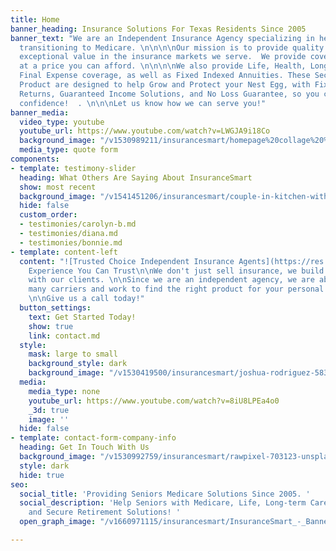 ```yaml
---
title: Home
banner_heading: Insurance Solutions For Texas Residents Since 2005
banner_text: "We are an Independent Insurance Agency specializing in helping seniors
  transitioning to Medicare. \n\n\n\nOur mission is to provide quality service and
  exceptional value in the insurance markets we serve.  We provide coverage you need,
  at a price you can afford. \n\n\n\nWe also provide Life, Health, Long-term care,
  Final Expense coverage, as well as Fixed Indexed Annuities. These Secure Financial
  Product are designed to help Grow and Protect your Nest Egg, with Fixed or Indexed
  Returns, Guaranteed Income Solutions, and No Loss Guarantee, so you can retire in
  confidence!  . \n\n\nLet us know how we can serve you!"
banner_media:
  video_type: youtube
  youtube_url: https://www.youtube.com/watch?v=LWGJA9i18Co
  background_image: "/v1530989211/insurancesmart/homepage%20collage%20%282%29.jpg"
  media_type: quote form
components:
- template: testimony-slider
  heading: What Others Are Saying About InsuranceSmart
  show: most recent
  background_image: "/v1541451206/insurancesmart/couple-in-kitchen-with-wine%20%281%29.jpg"
  hide: false
  custom_order:
  - testimonies/carolyn-b.md
  - testimonies/diana.md
  - testimonies/bonnie.md
- template: content-left
  content: "![Trusted Choice Independent Insurance Agents](https://res.cloudinary.com/modii/v1530419486/insurancesmart/TC-horizontal-logo-black--blue-tranparency.png)\n\n#
    Experience You Can Trust\n\nWe don't just sell insurance, we build life long relationships
    with our clients. \n\nSince we are an independent agency, we are able to shop
    many carriers and work to find the right product for your personal situation.
    \n\nGive us a call today!"
  button_settings:
    text: Get Started Today!
    show: true
    link: contact.md
  style:
    mask: large to small
    background_style: dark
    background_image: "/v1530419500/insurancesmart/joshua-rodriguez-583392-unsplash.jpg"
  media:
    media_type: none
    youtube_url: https://www.youtube.com/watch?v=8iU8LPEa4o0
    _3d: true
    image: ''
  hide: false
- template: contact-form-company-info
  heading: Get In Touch With Us
  background_image: "/v1530992759/insurancesmart/rawpixel-703123-unsplash%20%281%29.jpg"
  style: dark
  hide: true
seo:
  social_title: 'Providing Seniors Medicare Solutions Since 2005. '
  social_description: 'Help Seniors with Medicare, Life, Long-term Care, Final Expenses,
    and Secure Retirement Solutions! '
  open_graph_image: "/v1660971115/insurancesmart/InsuranceSmart_-_Banner_msus7p.jpg"

---
```

